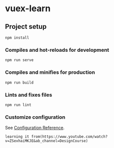 # vuex-learn

## Project setup
```
npm install
```

### Compiles and hot-reloads for development
```
npm run serve
```

### Compiles and minifies for production
```
npm run build
```

### Lints and fixes files
```
npm run lint
```

### Customize configuration
See [Configuration Reference](https://cli.vuejs.org/config/).

```
learning it from(https://www.youtube.com/watch?v=ZSexhaiMKJE&ab_channel=DesignCourse)
```